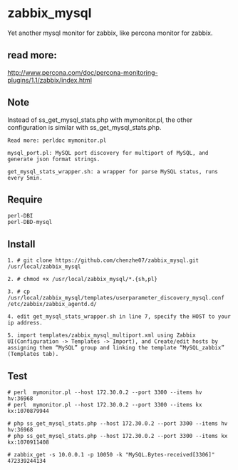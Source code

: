 # zabbix_mysql
  Yet another mysql monitor for zabbix, like percona monitor for zabbix.

## read more:
   http://www.percona.com/doc/percona-monitoring-plugins/1.1/zabbix/index.html

## Note
   Instead of ss_get_mysql_stats.php with mymonitor.pl, the other configuration is similar with ss_get_mysql_stats.php.

    Read more: perldoc mymonitor.pl

    mysql_port.pl: MySQL port discovery for multiport of MySQL, and generate json format strings.

    get_mysql_stats_wrapper.sh: a wrapper for parse MySQL status, runs every 5min.

## Require
    perl-DBI
    perl-DBD-mysql

## Install

    1. # git clone https://github.com/chenzhe07/zabbix_mysql.git /usr/local/zabbix_mysql 
    
    2. # chmod +x /usr/local/zabbix_mysql/*.{sh,pl}
    
    3. # cp /usr/local/zabbix_mysql/templates/userparameter_discovery_mysql.conf /etc/zabbix/zabbix_agentd.d/
    
    4. edit get_mysql_stats_wrapper.sh in line 7, specify the HOST to your ip address.
    
    5. import templates/zabbix_mysql_multiport.xml using Zabbix UI(Configuration -> Templates -> Import), and Create/edit hosts by assigning them “MySQL” group and linking the template “MySQL_zabbix” (Templates tab).


## Test

    # perl  mymonitor.pl --host 172.30.0.2 --port 3300 --items hv
    hv:36968
    # perl  mymonitor.pl --host 172.30.0.2 --port 3300 --items kx
    kx:1070879944

    # php ss_get_mysql_stats.php --host 172.30.0.2 --port 3300 --items hv
    hv:36968
    # php ss_get_mysql_stats.php --host 172.30.0.2 --port 3300 --items kx kx:1070911408

    # zabbix_get -s 10.0.0.1 -p 10050 -k "MySQL.Bytes-received[3306]"
    472339244134



